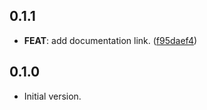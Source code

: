 ## 0.1.1

 - **FEAT**: add documentation link. ([f95daef4](https://github.com/hyiso/commitlint/commit/f95daef42cf69e0d1b612e57d7ad18baa4bfef6d))

## 0.1.0

- Initial version.
